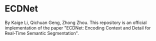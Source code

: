 # ECDNet
By Kaige Li, Qichuan Geng, Zhong Zhou. This repository is an official implementation of the paper "ECDNet: Encoding Context and Detail for Real-Time Semantic Segmentation".
